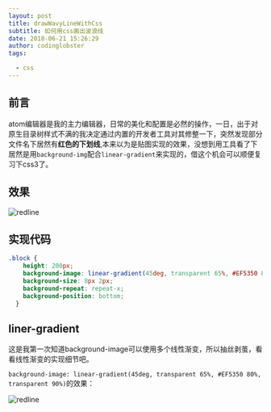 ```yaml
---
layout: post
title: drawWavyLineWithCss
subtitle: 如何用css画出波浪线
date: 2018-06-21 15:26:29
author: codinglobster
tags:

  - css
---
```


## 前言

atom编辑器是我的主力编辑器，日常的美化和配置是必然的操作，一日，出于对原生目录树样式不满的我决定通过内置的开发者工具对其修整一下，突然发现部分文件名下居然有**红色的下划线**,本来以为是贴图实现的效果，没想到用工具看了下居然是用`background-img`配合`linear-gradient`来实现的，借这个机会可以顺便复习下css3了。

## 效果

![redline](./redline.png)

## 实现代码

```css
.block {
    height: 200px;
    background-image: linear-gradient(45deg, transparent 65%, #EF5350 80%, transparent 90%), linear-gradient(135deg, transparent 5%, #EF5350 15%, transparent 25%), linear-gradient(135deg, transparent 45%, #EF5350 55%, transparent 65%), linear-gradient(45deg, transparent 25%, #EF5350 35%, transparent 50%);
    background-size: 8px 2px;
    background-repeat: repeat-x;
    background-position: bottom;
  }
```
## liner-gradient

这是我第一次知道background-image可以使用多个线性渐变，所以抽丝剥茧，看看线性渐变的实现细节吧。

`background-image: linear-gradient(45deg, transparent 65%, #EF5350 80%, transparent 90%)`的效果：

![redline](./1.png)